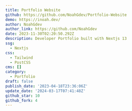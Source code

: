 ```yaml
---
title: Portfolio Website
github: https://github.com/NoahGdev/Portfolio-Website
demo: https://inoah.dev/
author: NoahGdev
author_link: https://github.com/NoahGdev
date: 2023-11-30T02:20:50.292Z
description: Developer Portfolio built with Nextjs 13
ssg:
  - Nextjs
css:
  - Tailwind
  - PostCSS
cms: []
category:
  - Portfolio
draft: false
publish_date: '2023-04-18T23:36:06Z'
update_date: '2024-03-17T07:41:48Z'
github_star: 10
github_fork: 4
---
```

